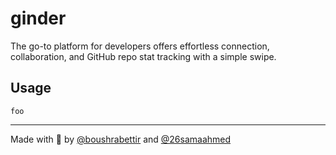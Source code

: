 # ginder
The go-to platform for developers offers effortless connection, collaboration, and GitHub repo stat tracking with a simple swipe.

## Usage
```
foo
```
---

Made with 💙 by [@boushrabettir](https://github.com/boushrabettir) and [@26samaahmed](https://github.com/26samaahmed)
